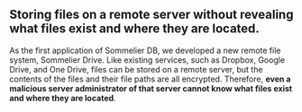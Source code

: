 ## Storing files on a remote server without revealing what files exist and where they are located.
As the first application of Sommelier DB, we developed a new remote file system, Sommelier Drive. Like existing services, such as Dropbox, Google Drive, and One Drive, files can be stored on a remote server, but the contents of the files and their file paths are all encrypted. Therefore, **even a malicious server administrator of that server cannot know what files exist and where they are located**.

